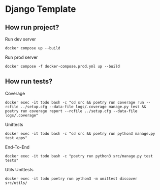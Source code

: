 
# Django Template

## How run project?

Run dev server

```
docker compose up --build
```

Run prod server

```
docker compose -f docker-compose.prod.yml up --build
```

## How run tests?

Coverage
```
docker exec -it todo bash -c "cd src && poetry run coverage run --rcfile ../setup.cfg --data-file logs/.coverage manage.py test && poetry run coverage report --rcfile ../setup.cfg --data-file logs/.coverage"
```

Unittests
```
docker exec -it todo bash -c "cd src && poetry run python3 manage.py test apps"
```

End-To-End
```
docker exec -it todo bash -c "poetry run python3 src/manage.py test tests"
```

Utils Unittests
```
docker exec -it todo poetry run python3 -m unittest discover src/utils/
```

